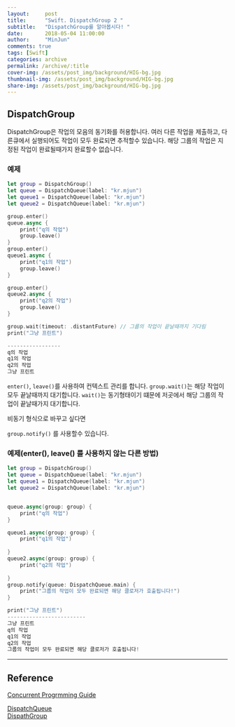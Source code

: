 ```yaml
---
layout:     post
title:      "Swift. DispatchGroup 2 "
subtitle:   "DispatchGroup를 알아봅시다! "
date:       2018-05-04 11:00:00
author:     "MinJun"
comments: true 
tags: [Swift]
categories: archive
permalink: /archive/:title
cover-img: /assets/post_img/background/HIG-bg.jpg
thumbnail-img: /assets/post_img/background/HIG-bg.jpg
share-img: /assets/post_img/background/HIG-bg.jpg
---
```


## DispatchGroup 

DispatchGroup은 작업의 모음의 동기화를 허용합니다. 여러 다른 작업을 제출하고, 다른큐에서 실행되어도 작업이 모두 완료되면 추적할수 있습니다. 해당 그룹의 작업은 지정된 작업이 완료될때가지 완료할수 없습니다. 

### 예제 

```swift
let group = DispatchGroup()
let queue = DispatchQueue(label: "kr.mjun")
let queue1 = DispatchQueue(label: "kr.mjun")
let queue2 = DispatchQueue(label: "kr.mjun")

group.enter()
queue.async {
    print("q의 작업")
    group.leave()
}
group.enter()
queue1.async {
    print("q1의 작업")
    group.leave()
}

group.enter()
queue2.async {
    print("q2의 작업")
    group.leave()
}

group.wait(timeout: .distantFuture) // 그룹의 작업이 끝날때까지 기다림
print("그냥 프린트")

-----------------
q의 작업
q1의 작업
q2의 작업
그냥 프린트
```

`enter()`, `leave()`를 사용하여 컨텍스트 관리를 합니다. `group.wait()`는 해당 작업이 모두 끝날때까지 대기합니다. `wait()`는 동기형태이기 떄문에 저곳에서 해당 그룹의 작업이 끝날때가지 대기합니다. 

비동기 형식으로 바꾸고 싶다면

`group.notify()` 를 사용할수 있습니다.

### 예제(enter(), leave() 를 사용하지 않는 다른 방법)

```swift
let group = DispatchGroup()
let queue = DispatchQueue(label: "kr.mjun")
let queue1 = DispatchQueue(label: "kr.mjun")
let queue2 = DispatchQueue(label: "kr.mjun")


queue.async(group: group) {
    print("q의 작업")
}

queue1.async(group: group) {
    print("q1의 작업")
    
}
queue2.async(group: group) {
    print("q2의 작업")
    
}
group.notify(queue: DispatchQueue.main) {
    print("그룹의 작업이 모두 완료되면 해당 클로저가 호출됩니다!")
}

print("그냥 프린트")
-------------------------
그냥 프린트
q의 작업
q1의 작업
q2의 작업
그룹의 작업이 모두 완료되면 해당 클로저가 호출됩니다!
```


---

## Reference 

[Concurrent Progrmming Guide](https://developer.apple.com/library/content/documentation/General/Conceptual/ConcurrencyProgrammingGuide/OperationQueues/OperationQueues.html#//apple_ref/doc/uid/TP40008091-CH102-SW15)<br>

[DispatchQueue](https://developer.apple.com/documentation/dispatch/dispatchqueue)<br>
[DispathGroup](https://developer.apple.com/documentation/dispatch/dispatchgroup)